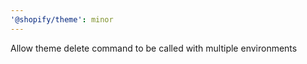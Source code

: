 ```yaml
---
'@shopify/theme': minor
---
```


Allow theme delete command to be called with multiple environments
